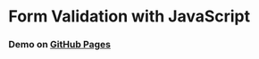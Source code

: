 # Form Validation with JavaScript

### Demo on [GitHub Pages](https://dihnauer.github.io/form-validation-javascript/)
